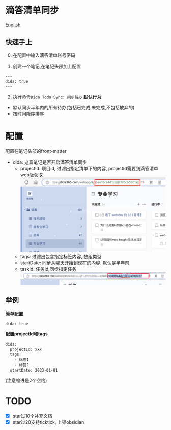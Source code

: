 # 滴答清单同步

[English](./README.EN.md)

## 快速手上

0. 在配置中输入滴答清单账号密码

1. 创建一个笔记,在笔记头部加上配置
```
---
dida: true
---
```
2. 执行命令`Dida Todo Sync: 同步待办`
**默认行为**

- 默认同步半年内的所有待办(包括已完成,未完成,不包括放弃的)
- 按时间降序排序

# 配置
配置在笔记头部的front-matter

- dida: 这篇笔记是否开启滴答清单同步
    - projectId: 项目id, 过滤出指定清单下的内容, projectId需要到滴答清单web版获取
    ![](./docs/dida.jpg)
    - tags: 过滤出包含指定标签内容, 数组类型
    - startDate: 同步从哪天开始到现在的内容. 默认是半年前
    - taskId: 任务id,同步指定任务
    ![](./docs/task-dida.jpg)


## 举例

**简单配置**

```
dida: true
```

**配置projectId和tags**

```
dida: 
  projectId: xxx
  tags: 
    - 标签1
    - 标签2
  startDate: 2023-01-01
```
(注意缩进是2个空格)

# TODO  

- [x] star过10个补充文档
- [x] star过20支持ticktick, 上架obsidian
